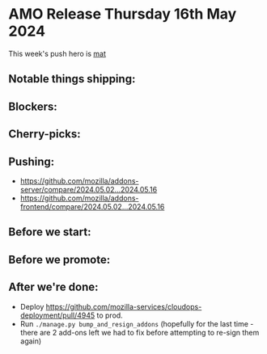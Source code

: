 # AMO Release Thursday 16th May 2024

This week's push hero is [mat](https://github.com/diox)

## Notable things shipping:

## Blockers:

## Cherry-picks:

## Pushing:

- https://github.com/mozilla/addons-server/compare/2024.05.02...2024.05.16
- https://github.com/mozilla/addons-frontend/compare/2024.05.02...2024.05.16

## Before we start:

## Before we promote:

## After we're done:
- Deploy https://github.com/mozilla-services/cloudops-deployment/pull/4945 to prod.
- Run `./manage.py bump_and_resign_addons` (hopefully for the last time - there are 2 add-ons left we had to fix before attempting to re-sign them again)
